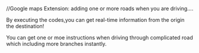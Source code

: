 //Google maps Extension: adding one or more roads when you are driving....

By executing the codes,you can get real-time information from the origin the destination!

You can get one or moe instructions when driving through complicated road which including more branches instantly.
